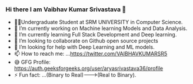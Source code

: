 ### Hi there I am Vaibhav Kumar Srivastava 👋
- 🧑‍🎓Undergraduate Student at SRM UNIVERSITY in Computer Science.
- 🔭 I’m currently working on Machine learning Models and Data Analysis.
- 🌱 I’m currently learning Full Stack Development and Deep learning.
- 👯 I’m looking to collaborate on Github open source projects
- 🤔 I’m looking for help with Deep Learning and ML models.
- 📫 How to reach me: ...https://twitter.com/VAIBHAVKUMARSR5
- 😅 GFG Profile: https://auth.geeksforgeeks.org/user/aryasrivastava36/profile
- ⚡ Fun fact: ...(Binary to Real)--->(Real to Binary).

